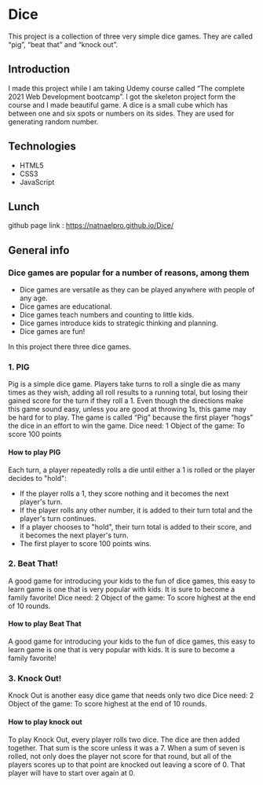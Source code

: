 # Dice
This project is a collection of three very simple dice games. They are called “pig”, “beat that” and “knock out”. 

## Introduction
I made this project while I am taking Udemy course called “The complete 2021 Web Development bootcamp”. I got the skeleton project form the course and I made beautiful game. 
A dice is a small cube which has between one and six spots or numbers on its sides. They are used for generating random number.

## Technologies
* HTML5
* CSS3
* JavaScript

## Lunch
github page link : https://natnaelpro.github.io/Dice/

## General info
### Dice games are popular for a number of reasons, among them
* Dice games are versatile as they can be played anywhere with people of any age.
* Dice games are educational.
* Dice games teach numbers and counting to little kids.
* Dice games introduce kids to strategic thinking and planning. 
* Dice games are fun!

In this project there three dice games.

### 1. PIG
Pig is a simple dice game. Players take turns to roll a single die as many times as they wish, adding all roll results to a running total, but losing their gained score for the turn if they roll a 1.
Even though the directions make this game sound easy, unless you are good at throwing 1s, this game may be hard for to play. The game is called “Pig” because the first player “hogs” the dice in an effort to win the game.
Dice need: 1
Object of the game: To score 100 points

#### How to play PIG
Each turn, a player repeatedly rolls a die until either a 1 is rolled or the player decides to "hold":
* If the player rolls a 1, they score nothing and it becomes the next player's turn.
* If the player rolls any other number, it is added to their turn total and the player's turn continues.
* If a player chooses to "hold", their turn total is added to their score, and it becomes the next player's turn.
* The first player to score 100 points wins.

### 2. Beat That!
A good game for introducing your kids to the fun of dice games, this easy to learn game is one that is very popular with kids. It is sure to become a family favorite!
Dice need: 2
Object of the game: To score highest at the end of 10 rounds.

#### How to play Beat That
A good game for introducing your kids to the fun of dice games, this easy to learn game is one that is very popular with kids. It is sure to become a family favorite!

### 3. Knock Out!
Knock Out is another easy dice game that needs only two dice
Dice need: 2
Object of the game: To score highest at the end of 10 rounds. 

#### How to play knock out 
To play Knock Out, every player rolls two dice. The dice are then added together. That sum is the score unless it was a 7. When a sum of seven is rolled, not only does the player not score for that round, but all of the players scores up to that point are knocked out leaving a score of 0.
That player will have to start over again at 0.

